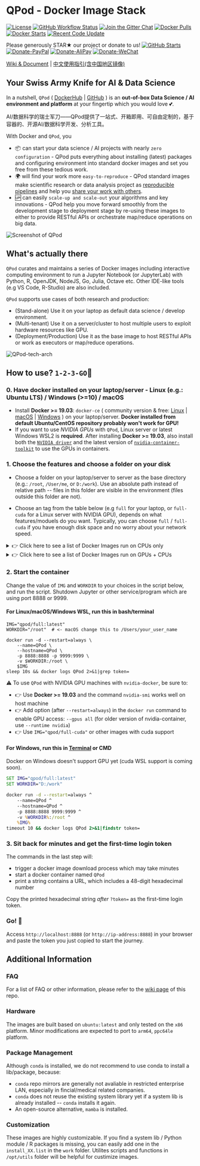 # QPod - Docker Image Stack

[![License](https://img.shields.io/badge/License-BSD%203--Clause-green.svg)](https://opensource.org/licenses/BSD-3-Clause)
[![GitHub Workflow Status](https://img.shields.io/github/workflow/status/QPod/docker-images/qpod-docker-images)](https://github.com/QPod/docker-images/actions/workflows/docker.yml)
[![Join the Gitter Chat](https://img.shields.io/gitter/room/nwjs/nw.js.svg)](https://gitter.im/QPod/)
[![Docker Pulls](https://img.shields.io/docker/pulls/qpod/qpod.svg)](https://hub.docker.com/r/qpod/qpod)
[![Docker Starts](https://img.shields.io/docker/stars/qpod/qpod.svg)](https://hub.docker.com/r/qpod/qpod)
[![Recent Code Update](https://img.shields.io/github/last-commit/QPod/docker-images.svg)](https://github.com/QPod/docker-images/stargazers)

Please generously STAR★ our project or donate to us!  [![GitHub Starts](https://img.shields.io/github/stars/QPod/docker-images.svg?label=Stars&style=social)](https://github.com/QPod/docker-images/stargazers)
[![Donate-PayPal](https://img.shields.io/badge/Donate-PayPal-blue.svg)](https://paypal.me/haobibo)
[![Donate-AliPay](https://img.shields.io/badge/Donate-Alipay-blue.svg)](https://raw.githubusercontent.com/wiki/haobibo/resources/img/Donate-AliPay.png)
[![Donate-WeChat](https://img.shields.io/badge/Donate-WeChat-green.svg)](https://raw.githubusercontent.com/wiki/haobibo/resources/img/Donate-WeChat.png)

[Wiki & Document](https://github.com/QPod/docker-images/wiki) | [中文使用指引(含中国地区镜像)](https://github.com/QPod/docker-images/wiki/QPod%E4%B8%AD%E6%96%87%E6%8C%87%E5%BC%95)

## Your Swiss Army Knife for AI & Data Science

In a nutshell, `QPod` ( [DockerHub](https://hub.docker.com/r/qpod/qpod/) | [GitHub](https://github.com/QPod/docker-images) ) is an **out-of-box Data Science / AI environment and platform** at your fingertip which you would love 💕.

AI/数据科学的瑞士军刀——QPod提供了一站式、开箱即用、可自由定制的，基于容器的、开源AI/数据科学开发、分析工具。

With Docker and `QPod`, you

- 📦 can start your data science / AI projects with nearly `zero configuration` - QPod puts everything about installing (latest) packages and configuring environment into standard docker images and set you free from these tedious work.
- 🌍 will find your work more `easy-to-reproduce` - QPod standard images make scientific research or data analysis project as [reproducible pipelines](https://doi.org/10.1038/d41586-018-07196-1) and help you [share your work with others](https://doi.org/10.1038/515151a).
- 🆙 can easily `scale-up and scale-out` your algorithms and key innovations - QPod help you move forward smoothly from the development stage to deployment stage by re-using these images to either to provide RESTful APIs or orchestrate map/reduce operations on big data.

![Screenshot of QPod](https://raw.githubusercontent.com/wiki/QPod/qpod-hub/img/QPod-screenshot.webp "Screenshot of QPod")

## What's actually there

`QPod` curates and maintains a series of Docker images including interactive computing environment to run a Jupyter Notebook (or JupyterLab) with Python, R, OpenJDK, NodeJS, Go, Julia, Octave etc. Other IDE-like tools (e.g VS Code, R-Studio) are also included.

`QPod` supports use cases of both research and production:

- (Stand-alone) Use it on your laptop as default data science / develop environment.
- (Multi-tenant) Use it on a server/cluster to host multiple users to exploit hardware resources like GPU.
- (Deployment/Production) Use it as the base image to host RESTful APIs or work as executors or map/reduce operations.

![QPod-tech-arch](https://raw.githubusercontent.com/wiki/QPod/docker-images/img/QPod-arch.svg)

## How to use? `1-2-3-GO`🎉

### 0. Have docker installed on your laptop/server - Linux (e.g.: Ubuntu LTS) / Windows (>=10) / macOS

- Install **Docker >= 19.03**: `docker-ce` ( community version & free: [Linux](https://hub.docker.com/search/?offering=community&type=edition&operating_system=linux) | [macOS](https://hub.docker.com/editions/community/docker-ce-desktop-mac) | [Windows](https://desktop.docker.com/win/stable/amd64/Docker%20Desktop%20Installer.exe)   ) on your laptop/server. **Docker installed from default Ubuntu/CentOS repository probably won't work for GPU!**
- If you want to use *NVIDIA GPUs* with `QPod`, Linux server or latest Windows WSL2 is **required**. After installing **Docker >= 19.03**, also install both the [`NVIDIA driver`](https://github.com/NVIDIA/nvidia-docker/wiki/Frequently-Asked-Questions#how-do-i-install-the-nvidia-driver) and the latest version of [`nvidia-container-toolkit`](https://github.com/NVIDIA/nvidia-docker#quickstart) to use the GPUs in containers.

### 1. Choose the features and choose a folder on your disk

- Choose a folder on your laptop/server to server as the base directory (e.g.: `/root`, `/User/me`, or `D:/work`). Use an absolute path instead of relative path -- files in this folder are visible in the environment (files outside this folder are not).

- Choose an tag from the table below (e.g `full` for your laptop, or `full-cuda` for a Linux server with NVIDIA GPU), depends on what features/moduels do you want.
Typically, you can choose `full` / `full-cuda` if you have enough disk space and no worry about your network speed.


<details>
  <summary> 👉 Click here to see a list of Docker Images run on CPUs only</summary>

| Image Name (Feature Spectrum) |             DockerHub Link             |  Based On |                                                                                                                                                Description                                                                                                                                               |
|:-----------------------------:|:--------------------------------------:|:---------:|:--------------------------------------------------------------------------------------------------------------------------------------------------------------------------------------------------------------------------------------------------------------------------------------------------------:|
|              atom             | https://hub.docker.com/r/qpod/atom     | ubuntu    | (Not for final usage, add basic utilities based on `ubuntu`.)                                                                                                                                                                                                                                            |
|              base             | https://hub.docker.com/r/qpod/base     | qpod/atom | The image add some basic OS libs and Python3 (conda), as well as tini.                                                                                                                                                                                                                                 |
|            py-data            | https://hub.docker.com/r/qpod/py-data  | qpod/base | Python environment customized for Data Science tasks.                                                                                                                                                                                                                                                    |
|             py-nlp            | https://hub.docker.com/r/qpod/py-nlp   | qpod/base | Python environment customized for NLP tasks.                                                                                                                                                                                                                                                             |
|             py-cv             | https://hub.docker.com/r/qpod/py-cv    | qpod/base | Python environment customized for Computer Vision tasks.                                                                                                                                                                                                                                                 |
|            py-chem            | https://hub.docker.com/r/qpod/py-chem  | qpod/base | Python environment customized for Computational Chemistry tasks.                                                                                                                                                                                                                                         |
|             py-std            | https://hub.docker.com/r/qpod/py-std   | qpod/base | Python environment including all the packages mentioned above installed.                                                                                                                                                                                                                                 |
|             py-jdk            | https://hub.docker.com/r/qpod/py-jdk   | qpod/base | `py-std` plus OpenJDK. (no LaTex)                                                                                                                                                                                                                                                                        |
|             r-mini            | https://hub.docker.com/r/qpod/r-mini   | qpod/base | Minimal R environment -- no JDK, no R data science packages, no LaTex.                                                                                                                                                                                                                                   |
|             r-std             | https://hub.docker.com/r/qpod/r-std   | qpod/base | Standard R environment for data science -- including popular R data science packages. (OpenJDK included since many R packages need Java, no LaTex.)                                                                                                                                                      |
|            r-latex            | https://hub.docker.com/r/qpod/r-latex  | qpod/base | `r-std` + LaTex -- this is the full R environment if you do not need RStudio.                                                                                                                                                                                                                            |
|            r-studio           | https://hub.docker.com/r/qpod/r-studio | qpod/base | Full R environment if you want to use RStudio. `r-latex` + RStudio + RShiny.                                                                                                                                                                                                                             |
|              node             | https://hub.docker.com/r/qpod/node     | qpod/base | Minimal NodeJS environment (including npm and yarn).                                                                                                                                                                                                                                                     |
|              jdk              | https://hub.docker.com/r/qpod/jdk      | qpod/base | Minimal Java environment (OpenJDK)                                                                                                                                                                                                                                                                       |
|               go              | https://hub.docker.com/r/qpod/go       | qpod/base | Minimal Golang environment.                                                                                                                                                                                                                                                                              |
|             julia             | https://hub.docker.com/r/qpod/julia    | qpod/base | Minimal Julia environment.                                                                                                                                                                                                                                                                               |
|             octave            | https://hub.docker.com/r/qpod/octave   | qpod/base | Minimal Octave environment + LaTex.                                                                                                                                                                                                                                                                      |
|              core             | https://hub.docker.com/r/qpod/core     | qpod/base | ➕ Full Python environment (data + nlp + cv + chem + tensorflow + pytorch)<br/> ➕ Full R environment (datascience + RStudio + RShiny) + LaTex <br/> ➕ Base NodeJS environment <br/> ➕ Base Java environment (OpenJDK + maven) <br/> ➕ Minimal Golang environment <br/> ➕ Minimal Julia environment <br/> ➕ Minimal Octave environment |
|         core-dev, full        | https://hub.docker.com/r/qpod/core-dev | qpod/core | All features and packages (Python, R, RStudio, OpenJDK, NodeJS, Go, Julia, LaTex) ➕ IDE tools: JupyterLab / Jupyter Notebook, VSCode Server                                                                                                                                                              |

</details>

<details>
  <summary> 👉 Click here to see a list of Docker Images run on GPUs + CPUs</summary>

| Image Name (Feature Spectrum) |              DockerHub Link             |    Based On    |                                                                    Description                                                                    |
|:-----------------------------:|:---------------------------------------:|:--------------:|:-------------------------------------------------------------------------------------------------------------------------------------------------:|
|           cuda_10.0           | https://hub.docker.com/r/qpod/cuda_10.0 | qpod/base      | Version 10.0 of NVIDIA cuda and cudnn libs, including runtime and devel. (Specifically retained for tensorflow 1.1x)                              |
|           cuda_10.1           | https://hub.docker.com/r/qpod/cuda_10.1 | qpod/base      | Version 10.1 of NVIDIA cuda and cudnn libs, including runtime and devel.                                                                          |
|        cuda_10.2, cuda        | https://hub.docker.com/r/qpod/cuda_10.2 | qpod/base      | Version 10.2 of NVIDIA cuda and cudnn libs, including runtime and devel.                                                                          |
|           cuda_11.0           | https://hub.docker.com/r/qpod/cuda_11.0 | qpod/base      | Version 11.0 of NVIDIA cuda and cudnn libs, including runtime and devel. (Not used by downstream images -- to catch up with latest cuda version.) |
|       py-cuda-10.0, tf1       | https://hub.docker.com/r/qpod/tf1       | qpod/cuda_10.0 | Tensorflow 1.1x environment with GPU (cuda 10.0).                                                                                                 |
|       py-cuda-10.1, tf2       | https://hub.docker.com/r/qpod/tf2       | qpod/cuda_10.1 | Tensorflow 2.x environment with GPU (cuda 10.1).                                                                                                  |
|      py-cuda-10.2, torch      | https://hub.docker.com/r/qpod/torch     | qpod/cuda_10.2 | Pytorch 1.x environment with GPU (cuda 10.2).                                                                                                     |
|   full-cuda-10.1, core-cuda   | https://hub.docker.com/r/qpod/core-cuda | qpod/cuda_10.1 | Tensorflow 2.x + Pytorch 1.x environment with GPU (cuda 10.1).                                                                                    |
|      cuda-dev, full-cuda      | https://hub.docker.com/r/qpod/cuda-dev  | qpod/full-cuda-10.1 | `core-cuda` + IDE tools: JupyterLab / Jupyter Notebook + VSCode Server.                                                                           |

</details>

### 2. Start the container

Change the value of `IMG` and `WORKDIR` to your choices in the script below, and run the script. Shutdown Jupyter or other service/program which are using port 8888 or 9999.

#### For Linux/macOS/Windows WSL, run this in bash/terminal

```shell
IMG="qpod/full:latest"
WORKDIR="/root"  # <- macOS change this to /Users/your_user_name

docker run -d --restart=always \
    --name=QPod \
    --hostname=QPod \
    -p 8888:8888 -p 9999:9999 \
    -v $WORKDIR:/root \
    $IMG
sleep 10s && docker logs QPod 2>&1|grep token=

```

⚠️ To use `QPod` with NVIDIA GPU machines with `nvidia-docker`, be sure to:

- 👉 Use **Docker >= 19.03** and the command `nvidia-smi` works well on host machine
- 👉 Add option (after `--restart=always`) in the `docker run` command to enable GPU access: `--gpus all` (for older version of nvidia-container, use `--runtime nvidia`)  
- 👉 Use `IMG="qpod/full-cuda"` or other images with cuda support

#### For Windows, run this in [Terminal](https://github.com/microsoft/terminal) or CMD

Docker on Windows doesn't support GPU yet (cuda WSL support is coming soon).

```cmd
SET IMG="qpod/full:latest"
SET WORKDIR="D:/work"

docker run -d --restart=always ^
    --name=QPod ^
    --hostname=QPod ^
    -p 8888:8888 9999:9999 ^
    -v %WORKDIR%:/root ^
    %IMG%
timeout 10 && docker logs QPod 2>&1|findstr token=

```

### 3. Sit back for minutes and get the first-time login token

The commands in the last step will:

- trigger a docker image download process which may take minutes
- start a docker container named `QPod`
- print a string contains a URL, which includes a 48-digit hexadecimal number

Copy the printed hexadecimal string *after* `?token=` as the first-time login token.

### Go! 🎉

Access `http://localhost:8888` (or `http://ip-address:8888`) in your browser and paste the token you just copied to start the journey.

## Additional Information

### FAQ

For a list of FAQ or other information, please refer to the [wiki page](https://github.com/QPod/docker-images/wiki) of this repo.

### Hardware

The images are built based on `ubuntu:latest` and only tested on the `x86` platform.
Minor modifications are expected to port to `arm64`, `ppc64le` platform.

### Package Management

Although `conda` is installed, we do not recommend to use conda to install a lib/package, because:

- `conda` repo mirrors are generally not avaliable in restricted enterprise LAN, especially in fincial/medical related companies.
- `conda` does not reuse the existing system library yet if a system lib is already installed -- `conda` installs it again.
- An open-source alternative, `mamba` is installed.

### Customization

These images are highly customizable. If you find a system lib / Python module / R packages is missing, you can easily add one in the `install_XX.list` in the `work` folder. Utilites scripts and functions in `/opt/utils` folder will be helpful for custimize images.
